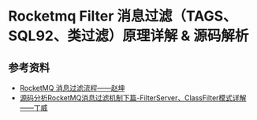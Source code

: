 # Rocketmq Filter 消息过滤（TAGS、SQL92、类过滤）原理详解 & 源码解析

## 参考资料

* [RocketMQ 消息过滤流程——赵坤](https://kunzhao.org/docs/rocketmq/rocketmq-message-filter-flow)
* [源码分析RocketMQ消息过滤机制下篇-FilterServer、ClassFilter模式详解——丁威](https://blog.csdn.net/prestigeding/article/details/79287382)